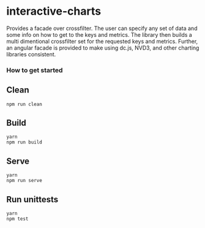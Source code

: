 # interactive-charts

Provides a facade over crossfilter. 
The user can specify any set of data and some info on how to get to the keys and metrics.
The library then builds a multi dimentional crossfilter set for the requested keys and metrics. 
Further, an angular facade is provided to make using dc.js, NVD3, and other charting libraries consistent.

### How to get started
## Clean
```
npm run clean
```
## Build 
```
yarn
npm run build
```
## Serve
```
yarn
npm run serve
```
## Run unittests 
```
yarn
npm test 
```
